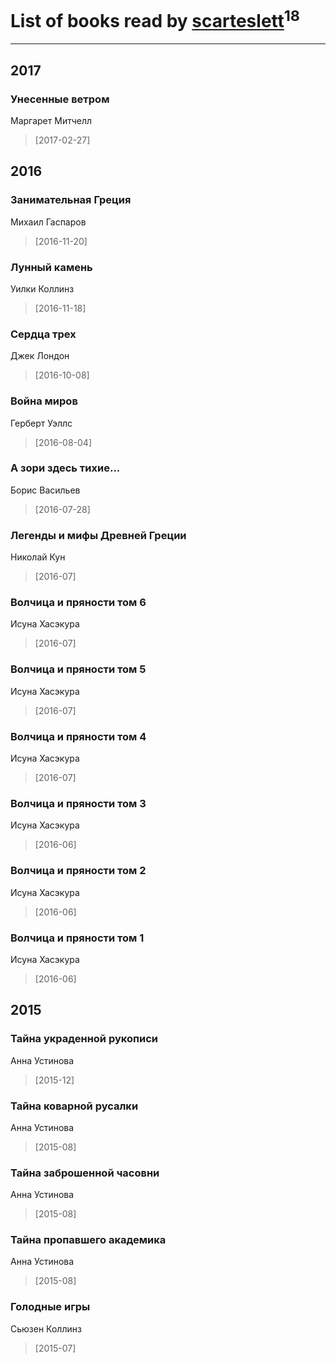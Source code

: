 # List of books read by [scarteslett](http://vk.com/id201967417)<sup>18</sup>
---

## 2017

### Унесенные ветром
Маргарет Митчелл
> [2017-02-27] 



## 2016

### Занимательная Греция
Михаил Гаспаров
> [2016-11-20] 


### Лунный камень
Уилки Коллинз
> [2016-11-18] 


### Сердца трех
Джек Лондон
> [2016-10-08] 


### Война миров
Герберт Уэллс
> [2016-08-04] 


### А зори здесь тихие...
Борис Васильев
> [2016-07-28] 


### Легенды и мифы Древней Греции
Николай Кун
> [2016-07] 


### Волчица и пряности том 6
Исуна Хасэкура
> [2016-07] 


### Волчица и пряности том 5
Исуна Хасэкура
> [2016-07] 


### Волчица и пряности том 4
Исуна Хасэкура
> [2016-07] 


### Волчица и пряности том 3
Исуна Хасэкура
> [2016-06] 


### Волчица и пряности том 2
Исуна Хасэкура
> [2016-06] 


### Волчица и пряности том 1
Исуна Хасэкура
> [2016-06] 



## 2015

### Тайна украденной рукописи
Анна Устинова
> [2015-12] 


### Тайна коварной русалки
Анна Устинова
> [2015-08] 


### Тайна заброшенной часовни
Анна Устинова
> [2015-08] 


### Тайна пропавшего академика
Анна Устинова
> [2015-08] 


### Голодные игры
Сьюзен Коллинз
> [2015-07] 



